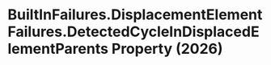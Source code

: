 # BuiltInFailures.DisplacementElementFailures.DetectedCycleInDisplacedElementParents Property (2026)

﻿